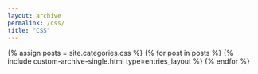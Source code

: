 ```yaml
---
layout: archive
permalink: /css/
title: "CSS"
---
```


{% assign posts = site.categories.css %}
{% for post in posts %}
{% include custom-archive-single.html type=entries_layout %}
{% endfor %}
